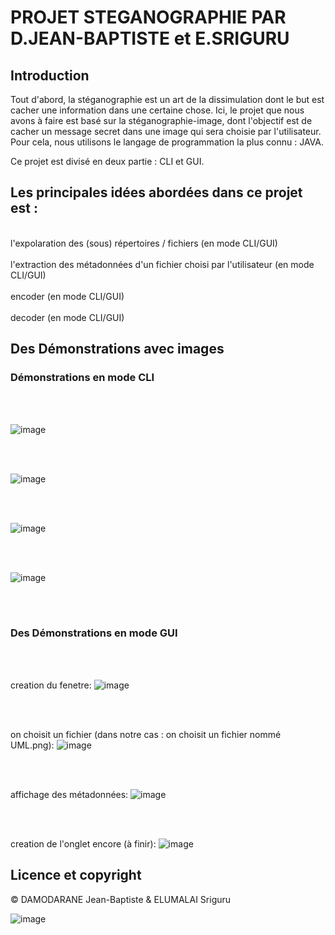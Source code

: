# PROJET STEGANOGRAPHIE PAR D.JEAN-BAPTISTE et E.SRIGURU
## Introduction
Tout d'abord, la stéganographie est un art de la dissimulation dont le but est cacher une information dans une certaine chose.
Ici, le projet que nous avons à faire est basé sur la stéganographie-image, dont l'objectif est de cacher un message secret dans une image qui sera choisie par l'utilisateur.
Pour cela, nous utilisons le langage de programmation la plus connu : JAVA.

Ce projet est divisé en deux partie : CLI et GUI.
<h2>
Les principales idées abordées dans ce projet est :
</h2>
<br>
l'expolaration des (sous) répertoires / fichiers (en mode CLI/GUI) 
</br>
<br>
l'extraction des métadonnées d'un fichier choisi par l'utilisateur (en mode CLI/GUI)
</br>
<br>
encoder (en mode CLI/GUI)
</br>
<br>
decoder (en mode CLI/GUI)
</br>

## Des Démonstrations avec images

<h3> Démonstrations en mode CLI</h3>
<br></br>

![image](https://user-images.githubusercontent.com/91695685/145731729-0b5181f1-ce33-4435-819d-633df76f0e1f.png)

<br></br>

![image](https://user-images.githubusercontent.com/91695685/145731756-172194e1-5f07-4f1f-93ad-15ca3ac082a5.png)

<br></br>

![image](https://user-images.githubusercontent.com/91695685/145731790-459e15f5-e13f-48dd-a35f-5c2963193498.png)


<br></br>

![image](https://user-images.githubusercontent.com/91695685/145731820-6d9fefe0-0bcd-405c-bc13-42dd374e071c.png)


<br></br>

<h3>Des Démonstrations en mode GUI </h3>

<br></br>

creation du fenetre:
![image](https://user-images.githubusercontent.com/91695685/145737116-f1181935-e77c-4548-b3f7-0cca5889d497.png)

<br></br>

on choisit un fichier (dans notre cas : on choisit un fichier nommé UML.png):
![image](https://user-images.githubusercontent.com/91695685/145737200-afb4ecf6-4752-4266-88cd-ab9af517e577.png)

<br></br>

affichage des métadonnées:
![image](https://user-images.githubusercontent.com/91695685/145737231-d0a9a8a4-3283-4554-8bdf-ef9b914ba71b.png)

<br></br>

creation de l'onglet encore (à finir):
![image](https://user-images.githubusercontent.com/91695685/145737278-bd13b686-2b51-49a4-9417-c17229718b1b.png)




  
## Licence et copyright
© DAMODARANE Jean-Baptiste & ELUMALAI Sriguru

![image](https://user-images.githubusercontent.com/91695685/145730982-62543f21-9d88-44bb-b905-a77c0ec319ca.png)
